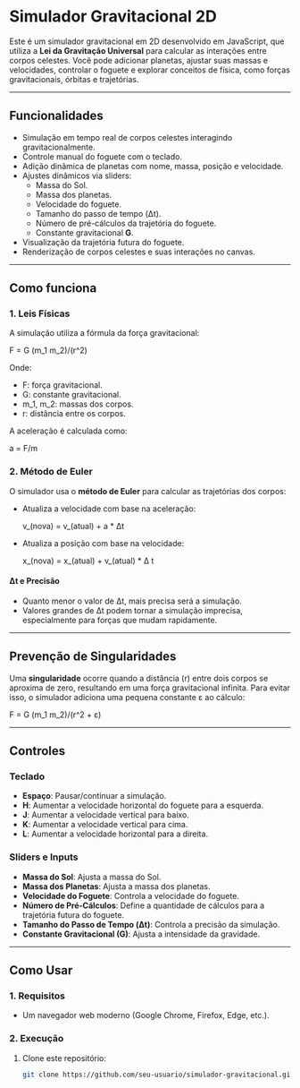 # Simulador Gravitacional 2D

Este é um simulador gravitacional em 2D desenvolvido em JavaScript, que utiliza a **Lei da Gravitação Universal** para calcular as interações entre corpos celestes. Você pode adicionar planetas, ajustar suas massas e velocidades, controlar o foguete e explorar conceitos de física, como forças gravitacionais, órbitas e trajetórias.

---

## **Funcionalidades**

- Simulação em tempo real de corpos celestes interagindo gravitacionalmente.
- Controle manual do foguete com o teclado.
- Adição dinâmica de planetas com nome, massa, posição e velocidade.
- Ajustes dinâmicos via sliders:
  - Massa do Sol.
  - Massa dos planetas.
  - Velocidade do foguete.
  - Tamanho do passo de tempo (Δt).
  - Número de pré-cálculos da trajetória do foguete.
  - Constante gravitacional **G**.
- Visualização da trajetória futura do foguete.
- Renderização de corpos celestes e suas interações no canvas.

---

## **Como funciona**

### 1. **Leis Físicas**
A simulação utiliza a fórmula da força gravitacional:

F = G (m_1 m_2)/(r^2)

Onde:
- F: força gravitacional.
- G: constante gravitacional.
- m_1, m_2: massas dos corpos.
- r: distância entre os corpos.

A aceleração é calculada como:

a = F/m

### 2. **Método de Euler**
O simulador usa o **método de Euler** para calcular as trajetórias dos corpos:
- Atualiza a velocidade com base na aceleração:
  
  v_(nova) = v_(atual) + a * Δt
  
- Atualiza a posição com base na velocidade:
  
  x_(nova) = x_(atual) + v_(atual) * Δ t

#### **Δt e Precisão**
- Quanto menor o valor de Δt, mais precisa será a simulação.
- Valores grandes de Δt podem tornar a simulação imprecisa, especialmente para forças que mudam rapidamente.

---

## **Prevenção de Singularidades**
Uma **singularidade** ocorre quando a distância 
(r) entre dois corpos se aproxima de zero, resultando em uma força gravitacional infinita. Para evitar isso, o simulador adiciona uma pequena constante ε ao cálculo:

F = G (m_1 m_2)/(r^2 + ε)

---

## **Controles**

### **Teclado**
- **Espaço**: Pausar/continuar a simulação.
- **H**: Aumentar a velocidade horizontal do foguete para a esquerda.
- **J**: Aumentar a velocidade vertical para baixo.
- **K**: Aumentar a velocidade vertical para cima.
- **L**: Aumentar a velocidade horizontal para a direita.

### **Sliders e Inputs**
- **Massa do Sol**: Ajusta a massa do Sol.
- **Massa dos Planetas**: Ajusta a massa dos planetas.
- **Velocidade do Foguete**: Controla a velocidade do foguete.
- **Número de Pré-Cálculos**: Define a quantidade de cálculos para a trajetória futura do foguete.
- **Tamanho do Passo de Tempo (Δt)**: Controla a precisão da simulação.
- **Constante Gravitacional (G)**: Ajusta a intensidade da gravidade.

---

## **Como Usar**

### 1. **Requisitos**
- Um navegador web moderno (Google Chrome, Firefox, Edge, etc.).

### 2. **Execução**
1. Clone este repositório:
   ```bash
   git clone https://github.com/seu-usuario/simulador-gravitacional.git
